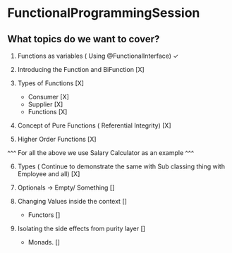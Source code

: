 # FunctionalProgrammingSession

## What topics do we want to cover?

1. Functions as variables ( Using @FunctionalInterface) &#10003;
2. Introducing the Function and BiFunction [X]
3. Types of Functions [X]
    
    - Consumer [X]
    - Supplier [X]
    - Functions [X]
 
 4. Concept of Pure Functions ( Referential Integrity)  [X]
 5. Higher Order Functions [X]

^^^ For all the above we use Salary Calculator as an example ^^^

6. Types ( Continue to demonstrate the same with Sub classing thing with Employee and all) [X]
7. Optionals -> Empty/ Something []
8. Changing Values inside the context []
    
     - Functors []

9. Isolating the side effects from purity layer []
    
     - Monads. []
    
